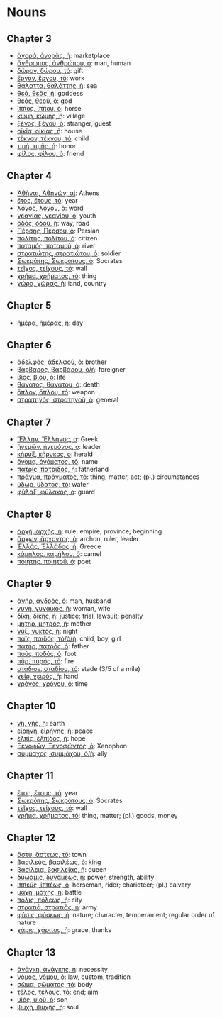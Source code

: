 # Nouns

## Chapter 3
- [ἀγορά, ἀγορᾶς, ἡ](https://en.wiktionary.org/wiki/ἀγορά#Declension): marketplace
- [ἄνθρωπος, ἀνθρώπου, ὁ](https://en.wiktionary.org/wiki/ἄνθρωπος#Declension): man, human
- [δῶρον, δώρου, τό](https://en.wiktionary.org/wiki/δῶρον#Declension): gift
- [ἔργον, ἔργου, τό](https://en.wiktionary.org/wiki/ἔργον#Declension): work
- [θάλαττα, θαλάττης, ἡ](https://en.wiktionary.org/wiki/θάλαττα#Declension): sea
- [θεά, θεᾶς, ἡ](https://en.wiktionary.org/wiki/θεά#Declension): goddess
- [θεός, θεοῦ, ὁ](https://en.wiktionary.org/wiki/θεός#Declension): god
- [ἵππος, ἵππου, ὁ](https://en.wiktionary.org/wiki/ἵππος#Declension): horse
- [κώμη, κώμης, ἡ](https://en.wiktionary.org/wiki/κώμη#Declension): village
- [ξένος, ξένου, ὁ](https://en.wiktionary.org/wiki/ξένος#Declension): stranger, guest
- [οἰκία, οἰκίας, ἡ](https://en.wiktionary.org/wiki/οἰκία#Declension): house
- [τέκνον, τέκνου, τό](https://en.wiktionary.org/wiki/τέκνον#Declension): child
- [τιμή, τιμῆς, ἡ](https://en.wiktionary.org/wiki/τιμή#Declension): honor
- [φίλος, φίλου, ὁ](https://en.wiktionary.org/wiki/φίλος#Declension): friend

## Chapter 4
- [Ἀθῆναι, Ἀθηνῶν, αἱ](https://en.wiktionary.org/wiki/Ἀθῆναι#Declension): Athens
- [ἔτος, ἔτους, τό](https://en.wiktionary.org/wiki/ἔτος#Declension): year
- [λόγος, λόγου, ὁ](https://en.wiktionary.org/wiki/λόγος#Declension): word
- [νεανίας, νεανίου, ὁ](https://en.wiktionary.org/wiki/νεανίας#Declension): youth
- [ὁδός, ὁδοῦ, ἡ](https://en.wiktionary.org/wiki/ὁδός#Declension): way, road
- [Πέρσης, Πέρσου, ὁ](https://en.wiktionary.org/wiki/Πέρσης#Declension): Persian
- [πολίτης, πολίτου, ὁ](https://en.wiktionary.org/wiki/πολίτης#Declension): citizen
- [ποταμός, ποταμοῦ, ὁ](https://en.wiktionary.org/wiki/ποταμός#Declension): river
- [στρατιώτης, στρατιώτου, ὁ](https://en.wiktionary.org/wiki/στρατιώτης#Declension): soldier
- [Σωκράτης, Σωκράτους, ὁ](https://en.wiktionary.org/wiki/Σωκράτης#Declension): Socrates
- [τεῖχος, τείχους, τό](https://en.wiktionary.org/wiki/τεῖχος#Declension): wall
- [χρῆμα, χρήματος, τό](https://en.wiktionary.org/wiki/χρῆμα#Declension): thing
- [χώρα, χώρας, ἡ](https://en.wiktionary.org/wiki/χώρα#Declension): land, country

## Chapter 5
- [ἡμέρα, ἡμέρας, ἡ](https://en.wiktionary.org/wiki/ἡμέρα#Declension): day

## Chapter 6
- [ἀδελφός, ἀδελφοῦ, ὁ](https://en.wiktionary.org/wiki/ἀδελφός#Declension): brother
- [βάρβαρος, βαρβάρου, ὁ/ἡ](https://en.wiktionary.org/wiki/βάρβαρος#Declension): foreigner
- [βίος, βίου, ὁ](https://en.wiktionary.org/wiki/βίος#Declension): life
- [θάνατος, θανάτου, ὁ](https://en.wiktionary.org/wiki/θάνατος#Declension): death
- [ὅπλον, ὅπλου, τό](https://en.wiktionary.org/wiki/ὅπλον#Declension): weapon
- [στρατηγός, στρατηγοῦ, ὁ](https://en.wiktionary.org/wiki/στρατηγός#Declension): general

## Chapter 7
- [Ἕλλην, Ἕλληνος, ο](https://en.wiktionary.org/wiki/Ἕλλην#Declension): Greek
- [ἡγεμών, ἡγεμόνος, ο](https://en.wiktionary.org/wiki/ἡγεμών#Declension): leader
- [κήρυξ, κήρυκος, ο](https://en.wiktionary.org/wiki/κήρυξ#Declension): herald
- [ὄνομα, ὀνόματος, τὸ](https://en.wiktionary.org/wiki/ὄνομα#Declension): name
- [πατρίς, πατρίδος, ἡ](https://en.wiktionary.org/wiki/πατρίς#Declension): fatherland
- [πρᾶγμα, πράγματος, τὸ](https://en.wiktionary.org/wiki/πρᾶγμα#Declension): thing, matter, act; (pl.) circumstances
- [ὕδωρ, ὕδατος, τὸ](https://en.wiktionary.org/wiki/ὕδωρ#Declension): water
- [φύλαξ, φύλακος, ο](https://en.wiktionary.org/wiki/φύλαξ#Declension): guard

## Chapter 8
- [ἀρχή, ἀρχῆς, ἡ](https://en.wiktionary.org/wiki/ἀρχή#Declension): rule; empire; province; beginning
- [ἄρχων, ἄρχοντος, ὁ](https://en.wiktionary.org/wiki/ἄρχων#Declension): archon, ruler, leader
- [Ἐλλάς, Ἑλλάδος, ἡ](https://en.wiktionary.org/wiki/Ἐλλάς#Declension): Greece
- [κάμηλος, καμήλου, ὁ](https://en.wiktionary.org/wiki/κάμηλος#Declension): camel
- [ποιητής, ποιητοῦ, ὁ](https://en.wiktionary.org/wiki/ποιητής#Declension): poet

## Chapter 9
- [ἀνήρ, ἀνδρός, ὁ](https://en.wiktionary.org/wiki/ἀνήρ#Declension): man, husband
- [γυνή, γυναικός, ἡ](https://en.wiktionary.org/wiki/γυνή#Declension): woman, wife
- [δίκη, δίκης, ἡ](https://en.wiktionary.org/wiki/δίκη#Declension): justice; trial, lawsuit; penalty
- [μήτηρ, μητρός, ἡ](https://en.wiktionary.org/wiki/μήτηρ#Declension): mother
- [νὺξ, νυκτός, ἡ](https://en.wiktionary.org/wiki/νὺξ#Declension): night
- [παῖς, παιδός, τό/ὁ/ἡ](https://en.wiktionary.org/wiki/παῖς#Declension): child, boy, girl 
- [πατήρ, πατρός, ὁ](https://en.wiktionary.org/wiki/πατήρ#Declension): father
- [πούς, ποδός, ὁ](https://en.wiktionary.org/wiki/πούς#Declension): foot
- [πῦρ, πυρός, τό](https://en.wiktionary.org/wiki/πῦρ#Declension): fire
- [στάδιον, σταδίου, τό](https://en.wiktionary.org/wiki/στάδιον#Declension): stade (3/5 of a mile)
- [χείρ, χειρός, ἡ](https://en.wiktionary.org/wiki/χείρ#Declension): hand
- [χρόνος, χρόνου, ὁ](https://en.wiktionary.org/wiki/χρόνος#Declension): time

## Chapter 10
- [γῆ, γῆς, ἡ](https://en.wiktionary.org/wiki/γῆ#Declension): earth
- [εἰρήνη, εἰρήνης, ἡ](https://en.wiktionary.org/wiki/εἰρήνη#Declension): peace
- [ἐλπίς, ἐλπίδος, ἡ](https://en.wiktionary.org/wiki/ἐλπίς#Declension): hope
- [Ξενοφῶν, Ξενοφῶντος, ὁ](https://en.wiktionary.org/wiki/Ξενοφῶν#Declension): Xenophon
- [σὺμμαχος, συμμάχου, ὁ/ἡ](https://en.wiktionary.org/wiki/σὺμμαχος#Declension): ally

## Chapter 11
- [ἔτος, ἔτους, τό](https://en.wiktionary.org/wiki/ἔτος#Declension): year
- [Σωκράτης, Σωκράτους, ὁ](https://en.wiktionary.org/wiki/Σωκράτης#Declension): Socrates
- [τεῖχος, τείχους, τό](https://en.wiktionary.org/wiki/τεῖχος#Declension): wall
- [χρῆμα, χρήματος, τό](https://en.wiktionary.org/wiki/χρῆμα#Declension): thing, matter; (pl.) goods, money

## Chapter 12
- [ἄστυ, ἄστεως, τό](https://en.wiktionary.org/wiki/ἄστυ#Declension): town
- [βασιλεύς, βασιλέως, ὁ](https://en.wiktionary.org/wiki/βασιλεύς#Declension): king
- [βασίλεια, βασιλείας, ἡ](https://en.wiktionary.org/wiki/βασίλεια#Declension): queen
- [δὐωαμις, δυνάμεως, ἡ](https://en.wiktionary.org/wiki/δὐωαμις#Declension): power, strength, ability
- [ἱππεύς, ἱππέως, ὁ](https://en.wiktionary.org/wiki/ἱππεύς#Declension): horseman, rider; charioteer; (pl.) calvary
- [μἀχη, μάχης, ἡ](https://en.wiktionary.org/wiki/μἀχη#Declension): battle
- [πόλις, πόλεως, ἡ](https://en.wiktionary.org/wiki/πόλις#Declension): city
- [στρατιά, στρατιᾶς, ἡ](https://en.wiktionary.org/wiki/στρατιά#Declension): army
- [φύσις, φύσεως, ἡ](https://en.wiktionary.org/wiki/φύσις#Declension): nature; character, temperament; regular order of nature
- [χάρις, χάριτος, ἡ](https://en.wiktionary.org/wiki/χάρις#Declension): grace, thanks

## Chapter 13
- [ἀνάγκη, ἀνάγκης, ἡ](https://en.wiktionary.org/wiki/ἀνάγκη#Declension): necessity
- [νόμος, νόμου, ὁ](https://en.wiktionary.org/wiki/νόμος#Declension): law, custom, tradition
- [σώμα, σώματος, τό](https://en.wiktionary.org/wiki/σώμα#Declension): body
- [τέλος, τέλους, τό](https://en.wiktionary.org/wiki/τέλος#Declension): end; aim
- [υἱός, υἱοῦ, ὁ](https://en.wiktionary.org/wiki/υἱός#Declension): son
- [ψυχή, ψυχῆς, ἡ](https://en.wiktionary.org/wiki/ψυχή#Declension): soul
